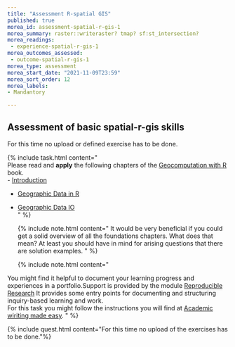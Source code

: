 ```yaml
---
title: "Assessment R-spatial GIS"
published: true
morea_id: assessment-spatial-r-gis-1
morea_summary: raster::writeraster? tmap? sf:st_intersection?
morea_readings:
 - experience-spatial-r-gis-1
morea_outcomes_assessed:
 - outcome-spatial-r-gis-1
morea_type: assessment
morea_start_date: "2021-11-09T23:59"
morea_sort_order: 12
morea_labels:
- Mandantory

---
```



## Assessment of basic spatial-r-gis skills




For this time no upload or defined exercise has to be done.



{% include task.html content="<br>Please read and **apply** the following chapters of the [Geocomputation with R](https://geocompr.robinlovelace.net/index.html) book. <br> - [Introduction](https://geocompr.robinlovelace.net/intro.html)<br>
- [Geographic Data in R](https://geocompr.robinlovelace.net/spatial-class.html)<br>
- [Geographic Data IO](https://geocompr.robinlovelace.net/read-write.html#read-write)<br>
" %}
 
  {% include note.html content="
  It would be very beneficial if you could get a solid overview of all the foundations chapters. What does that mean? At least you should have in mind for arising questions that there are solution examples. " %}
  
  {% include note.html content="
  
You might find it helpful to document your learning progress and experiences in a portfolio.Support is provided by the module [Reproducible Research](https://gisma-courses.github.io/LV-19-d19-006/modules/gis-reproducible-research/) It provides some entry points for documenting and structuring inquiry-based learning and work. <br>
  For this task you might follow the instructions you will find at [Academic wiriting made easy](https://gisma-courses.github.io/gi-modules/post/2021-11-16-making-of-academic-websites/). " %}

{% include quest.html content="For this time no upload of the exercises has to be done."%}